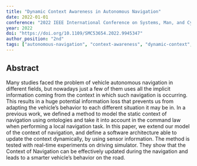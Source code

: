 ```yaml
---
title: "Dynamic Context Awareness in Autonomous Navigation"
date: 2022-01-01
conference: "2022 IEEE International Conference on Systems, Man, and Cybernetics (SMC)"
year: 2022
doi: "https://doi.org/10.1109/SMC53654.2022.9945347"
author_position: "2nd"
tags: ["autonomous-navigation", "context-awareness", "dynamic-context", "sensor-fusion", "real-time-decision-making"]
---
```


## Abstract

Many studies faced the problem of vehicle autonomous navigation in different fields, but nowadays just a few of them uses all the implicit information coming from the context in which such navigation is occurring. This results in a huge potential information loss that prevents us from adapting the vehicle’s behavior to each different situation it may be in. In a previous work, we defined a method to model the static context of navigation using ontologies and take it into account in the command law when performing a local navigation task. In this paper, we extend our model of the context of navigation, and define a software architecture able to update the context dynamically, by using sensor information. The method is tested with real-time experiments on driving simulator. They show that the Context of Navigation can be effectively updated during the navigation and leads to a smarter vehicle’s behavior on the road.